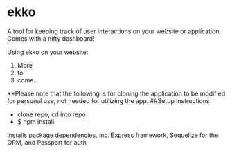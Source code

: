 # ekko
A tool for keeping track of user interactions on your website or application. Comes with a nifty dashboard!

Using ekko on your website:
1) More
2) to
3) come..

**Please note that the following is for cloning the application to be modified for personal use, not needed for utilizing the app.
##Setup instructions
* clone repo, cd into repo
* $ npm install

installs package dependencies, inc. Express framework, Sequelize for the ORM, and Passport for auth 
